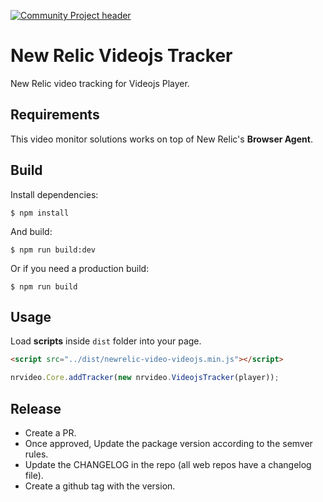 [![Community Project header](https://github.com/newrelic/opensource-website/raw/master/src/images/categories/Community_Project.png)](https://opensource.newrelic.com/oss-category/#community-project)

# New Relic Videojs Tracker

New Relic video tracking for Videojs Player.

## Requirements

This video monitor solutions works on top of New Relic's **Browser Agent**.

## Build

Install dependencies:

```
$ npm install
```

And build:

```
$ npm run build:dev
```

Or if you need a production build:

```
$ npm run build
```

## Usage

Load **scripts** inside `dist` folder into your page.

```html
<script src="../dist/newrelic-video-videojs.min.js"></script>
```

```javascript
nrvideo.Core.addTracker(new nrvideo.VideojsTracker(player));
```

## Release

- Create a PR.
- Once approved, Update the package version according to the semver rules.
- Update the CHANGELOG in the repo (all web repos have a changelog file).
- Create a github tag with the version.
